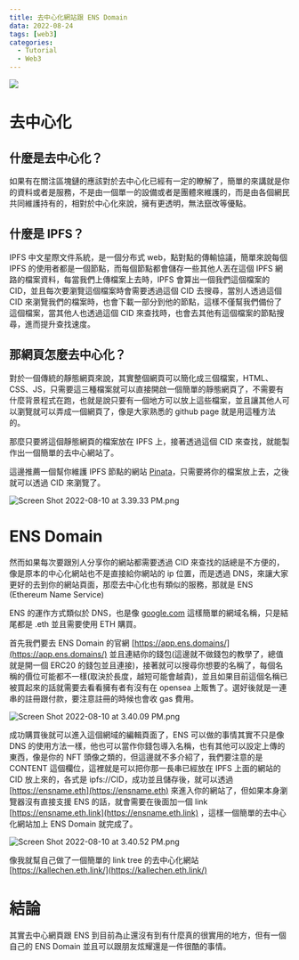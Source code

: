 ```yaml
---
title: 去中心化網站跟 ENS Domain
data: 2022-08-24
tags: [web3]
categories:
  - Tutorial
  - Web3
---
```


![](https://s3.eu-central-1.amazonaws.com/curaze-web-prod/photos/shares/WEB3-WEB2.0-WEB1.0.png)

<!-- more -->

# 去中心化

## 什麼是去中心化？

如果有在關注區塊鏈的應該對於去中心化已經有一定的瞭解了，簡單的來講就是你的資料或者是服務，不是由一個單一的設備或者是團體來維護的，而是由各個網民共同維護持有的，相對於中心化來說，擁有更透明，無法竄改等優點。

## 什麼是 IPFS？

IPFS 中文星際文件系統，是一個分布式 web，點對點的傳輸協議，簡單來說每個 IPFS 的使用者都是一個節點，而每個節點都會儲存一些其他人丟在這個 IPFS 網路的檔案資料，每當我們上傳檔案上去時，IPFS 會算出一個我們這個檔案的 CID，並且每次要瀏覽這個檔案時會需要透過這個 CID 去搜尋，當別人透過這個 CID 來瀏覽我們的檔案時，也會下載一部分到他的節點，這樣不僅幫我們備份了這個檔案，當其他人也透過這個 CID 來查找時，也會去其他有這個檔案的節點搜尋，進而提升查找速度。

## 那網頁怎麼去中心化？

對於一個傳統的靜態網頁來說，其實整個網頁可以簡化成三個檔案，HTML、CSS、JS，只需要這三種檔案就可以直接開啟一個簡單的靜態網頁了，不需要有什麼背景程式在跑，也就是說只要有一個地方可以放上這些檔案，並且讓其他人可以瀏覽就可以弄成一個網頁了，像是大家熟悉的 github page 就是用這種方法的。

那麼只要將這個靜態網頁的檔案放在 IPFS 上，接著透過這個 CID 來查找，就能製作出一個簡單的去中心網站了。

這邊推薦一個幫你維護 IPFS 節點的網站 [Pinata](https://app.pinata.cloud/)，只需要將你的檔案放上去，之後就可以透過 CID 來瀏覽了。

![Screen Shot 2022-08-10 at 3.39.33 PM.png](/blog/assets/Screen_Shot_2022-08-10_at_3.39.33_PM.png)

# ENS Domain

然而如果每次要跟別人分享你的網站都需要透過 CID 來查找的話總是不方便的，像是原本的中心化網站也不是直接給你網站的 ip 位置，而是透過 DNS，來讓大家更好的去到你的網站頁面，那麼去中心化也有類似的服務，那就是 ENS (Ethereum Name Service)

ENS 的運作方式類似於 DNS，也是像 [google.com](http://google.com) 這樣簡單的網域名稱，只是結尾都是 .eth 並且需要使用 ETH 購買。

首先我們要去 ENS Domain 的官網 [https://app.ens.domains/](https://app.ens.domains/) 並且連結你的錢包(這邊就不做錢包的教學了，總值就是開一個 ERC20 的錢包並且連接)，接著就可以搜尋你想要的名稱了，每個名稱的價位可能都不一樣(取決於長度，越短可能會越貴)，並且如果目前這個名稱已被買起來的話就需要去看看擁有者有沒有在 opensea 上販售了。選好後就是一連串的註冊跟付款，要注意註冊的時候也會收 gas 費用。

![Screen Shot 2022-08-10 at 3.40.09 PM.png](/blog/assets/Screen_Shot_2022-08-10_at_3.40.09_PM.png)

成功購買後就可以進入這個網域的編輯頁面了，ENS 可以做的事情其實不只是像 DNS 的使用方法一樣，他也可以當作你錢包導入名稱，也有其他可以設定上傳的東西，像是你的 NFT 頭像之類的，但這邊就不多介紹了，我們要注意的是 CONTENT 這個欄位，這裡就是可以把你那一長串已經放在 IPFS 上面的網站的 CID 放上來的，各式是 ipfs://CID，成功並且儲存後，就可以透過 [https://ensname.eth](https://ensname.eth) 來進入你的網站了，但如果本身瀏覽器沒有直接支援 ENS 的話，就會需要在後面加一個 link [https://ensname.eth.link](https://ensname.eth.link) ，這樣一個簡單的去中心化網站加上 ENS Domain 就完成了。

![Screen Shot 2022-08-10 at 3.40.52 PM.png](/blog/assets/Screen_Shot_2022-08-10_at_3.40.52_PM.png)

像我就幫自己做了一個簡單的 link tree 的去中心化網站 [https://kallechen.eth.link/](https://kallechen.eth.link/)

# 結論

其實去中心網頁跟 ENS 到目前為止還沒有到有什麼真的很實用的地方，但有一個自己的 ENS Domain 並且可以跟朋友炫耀還是一件很酷的事情。

